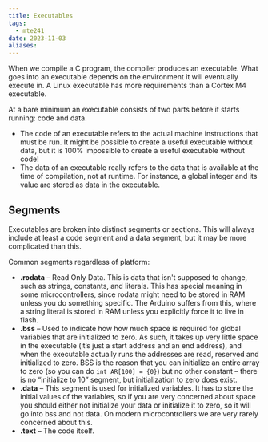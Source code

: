 ```yaml
---
title: Executables
tags:
  - mte241
date: 2023-11-03
aliases:
---
```

When we compile a C program, the compiler produces an executable. What goes into an executable depends on the environment it will eventually execute in. A Linux executable has more requirements than a Cortex M4 executable. 

At a bare minimum an executable consists of two parts before it starts running: code and data. 
- The code of an executable refers to the actual machine instructions that must be run. It might be possible to create a useful executable without data, but it is 100% impossible to create a useful executable without code! 
- The data of an executable really refers to the data that is available at the time of compilation, not at runtime. For instance, a global integer and its value are stored as data in the executable.

## Segments
Executables are broken into distinct segments or sections. This will always include at least a code segment and a data segment, but it may be more complicated than this.

Common segments regardless of platform:
- **.rodata** – Read Only Data. This is data that isn't supposed to change, such as strings, constants, and literals. This has special meaning in some microcontrollers, since rodata might need to be stored in RAM unless you do something specific. The Arduino suffers from this, where a string literal is stored in RAM unless you explicitly force it to live in flash.
- **.bss** – Used to indicate how how much space is required for global variables that are initialized to zero. As such, it takes up very little space in the executable (it’s just a start address and an end address), and when the executable actually runs the addresses are read, reserved and initialized to zero. BSS is the reason that you can initialize an entire array to zero (so you can do `int AR[100] = {0}`) but no other constant – there is no “initialize to 10” segment, but initialization to zero does exist.
- **.data** – This segment is used for initialized variables. It has to store the initial values of the variables, so if you are very concerned about space you should either not initialize your data or initialize it to zero, so it will go into bss and not data. On modern microcontrollers we are very rarely concerned about this.
- **.text** – The code itself.

###